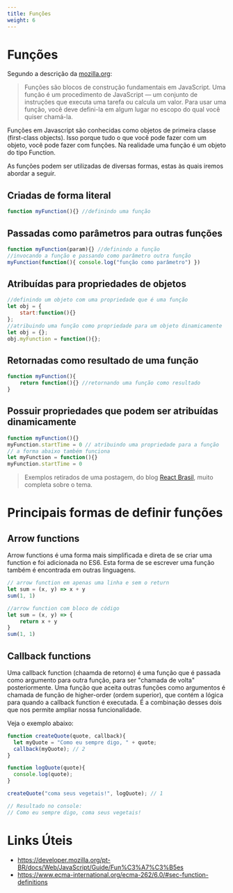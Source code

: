 ```yaml
---
title: Funções
weight: 6
---
```


# Funções
Segundo a descrição da [mozilla.org](https://www.mozilla.org/pt-BR/):

> Funções são blocos de construção fundamentais em JavaScript. Uma função é um procedimento de JavaScript — um conjunto de instruções que executa uma tarefa ou calcula um valor. Para usar uma função, você deve defini-la em algum lugar no escopo do qual você quiser chamá-la.

Funções em Javascript são conhecidas como objetos de primeira classe (first-class objects). Isso porque tudo o que você pode fazer com um objeto, você pode fazer com funções. Na realidade uma função é um objeto do tipo Function.

As funções podem ser utilizadas de diversas formas, estas às quais iremos abordar a seguir.

## Criadas de forma literal

```javascript
function myFunction(){} //definindo uma função
```

## Passadas como parâmetros para outras funções

```javascript
function myFunction(param){} //definindo a função
//invocando a função e passando como parâmetro outra função
myFunction(function(){ console.log("função como parâmetro") })
```

## Atribuídas para propriedades de objetos

```javascript
//definindo um objeto com uma propriedade que é uma função
let obj = {
    start:function(){}
};
//atribuindo uma função como propriedade para um objeto dinamicamente
let obj = {};
obj.myFunction = function(){};
```

## Retornadas como resultado de uma função

```javascript
function myFunction(){
    return function(){} //retornando uma função como resultado
}
```

## Possuir propriedades que podem ser atribuídas dinamicamente

```javascript
function myFunction(){}
myFunction.startTime = 0 // atribuindo uma propriedade para a função
// a forma abaixo também funciona
let myFunction = function(){}
myFunction.startTime = 0
```

> Exemplos retirados de uma postagem, do blog [React Brasil](https://medium.com/reactbrasil/como-o-javascript-funciona-entendendo-as-fun%C3%A7%C3%B5es-e-suas-formas-de-uso-eb387c7fa138), muito completa sobre o tema.

# Principais formas de definir funções

## Arrow functions
Arrow functions é uma forma mais simplificada e direta de se criar uma function e foi adicionada no ES6. Esta forma de se escrever uma função também é encontrada em outras linguagens.

```javascript
// arrow function em apenas uma linha e sem o return
let sum = (x, y) => x + y
sum(1, 1)

//arrow function com bloco de código
let sum = (x, y) => {
    return x + y
}
sum(1, 1)
```

## Callback functions

Uma callback function (chaamda de retorno) é uma função que é passada como argumento para outra função, para ser "chamada de volta" posteriormente. Uma função que aceita outras funções como argumentos é chamada de função de higher-order (ordem superior), que contém a lógica para quando a callback function é executada. É a combinação desses dois que nos permite ampliar nossa funcionalidade.

Veja o exemplo abaixo:

```javascript
function createQuote(quote, callback){ 
  let myQuote = "Como eu sempre digo, " + quote;
  callback(myQuote); // 2
}

function logQuote(quote){
  console.log(quote);
}

createQuote("coma seus vegetais!", logQuote); // 1

// Resultado no console: 
// Como eu sempre digo, coma seus vegetais!
```

# Links Úteis

- https://developer.mozilla.org/pt-BR/docs/Web/JavaScript/Guide/Fun%C3%A7%C3%B5es
- https://www.ecma-international.org/ecma-262/6.0/#sec-function-definitions